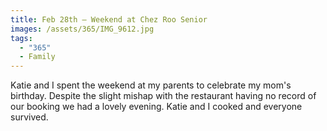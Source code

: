 ```yaml
---
title: Feb 28th — Weekend at Chez Roo Senior
images: /assets/365/IMG_9612.jpg
tags:
  - "365"
  - Family
---
```

Katie and I spent the weekend at my parents to celebrate my mom's birthday. Despite the slight mishap with the restaurant having no record of our booking we had a lovely evening. Katie and I cooked and everyone survived. 